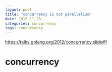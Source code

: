 ```yaml
---
layout: post
title: "concurrency is not parallelism"
date: 2019-11-28
categories: concurrency
tags: concurrency
---
```


https://talks.golang.org/2012/concurrency.slide#1
# concurrency

